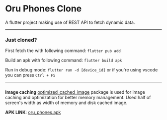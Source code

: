 # Oru Phones Clone

A flutter project making use of REST API to fetch dynamic data. 

---
### Just cloned?
First fetch the with following command: `flutter pub add`

Build an apk with following command: `flutter build apk`

Run in debug mode: `flutter run -d [device_id]` or if you're using vscode you can press `Ctrl + F5`

---
### 
**Image caching**
[optimized_cached_image](https://pub.dev/packages/optimized_cached_image) package is used for image caching and optimization for better memory management. Used half of screen's width as width of memory and disk cached image.

**APK LINK**: [oru_phones.apk](https://drive.google.com/file/d/1U6ERNRUt8dPrZd2uTGtArUSDu72beVlP/view?usp=sharing)
